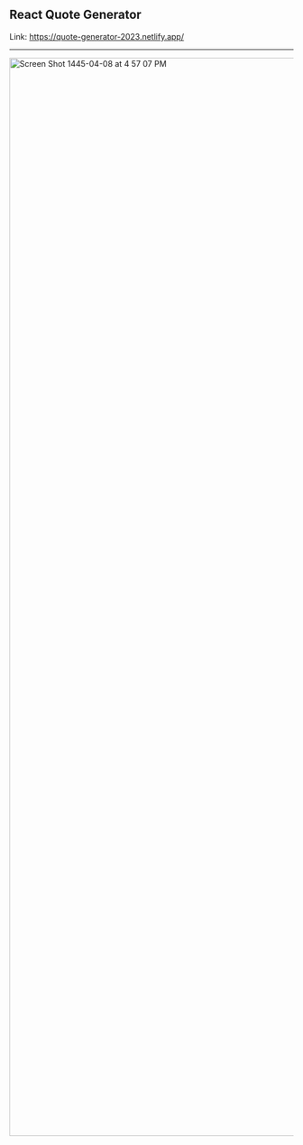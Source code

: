 ## React Quote Generator 

Link: https://quote-generator-2023.netlify.app/
<hr>
<img width="1912" alt="Screen Shot 1445-04-08 at 4 57 07 PM" src="https://github.com/ShroogAlthubiti/React-quote-generator/assets/48732692/7422724b-188a-4428-a470-dd8908a9408f">
